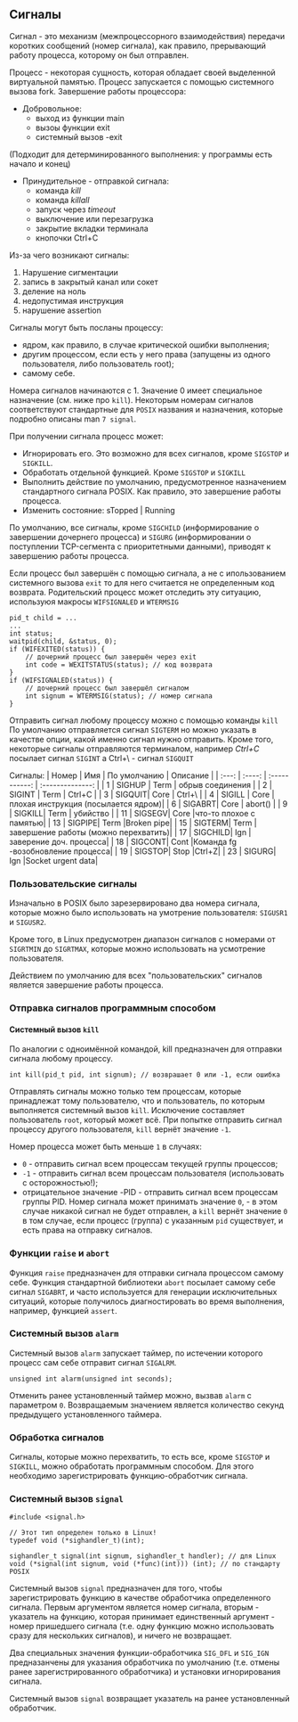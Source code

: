 ## Сигналы
Сигнал - это механизм (межпроцессорного взаимодействия) передачи коротких сообщений (номер сигнала), как правило, прерывающий работу процесса, которому он был отправлен.

Процесс - некоторая сущность, которая обладает своей выделенной виртуальной памятью. Процесс запускается с помощью системного вызова fork.
Завершение работы процессора:

* Добровольное:
  - выход из функции main
  - вызоы функции exit
  - системный вызов -exit
 
 (Подходит для детерминированного выполнения: у программы есть начало и конец)
 
* Принудительное - отправкой сигнала:
  - команда *kill*
  - команда *killall*
  - запуск через *timeout*
  - выключение или перезагрузка
  - закрытие вкладки терминала
  - кнопочки Ctrl+C

Из-за чего возникают сигналы:
1. Нарушение сигментации
2. запись в закрытый канал или сокет
3. деление на ноль
4. недопустимая инструкция
5. нарушение assertion

Сигналы могут быть посланы процессу:

* ядром, как правило, в случае критической ошибки выполнения;
* другим процессом, если есть у него права (запущены из одного пользователя, либо пользователь root);
* самому себе.

Номера сигналов начинаются с 1. Значение 0 имеет специальное назначение (см. ниже про `kill`). Некоторым номерам сигналов соответствуют стандартные для `POSIX` названия и назначения, которые подробно описаны man `7 signal`.

При получении сигнала процесс может:

* Игнорировать его. Это возможно для всех сигналов, кроме `SIGSTOP` и `SIGKILL`.
* Обработать отдельной функцией. Кроме `SIGSTOP` и `SIGKILL`
* Выполнить действие по умолчанию, предусмотренное назначением стандартного сигнала POSIX. Как правило, это завершение работы процесса.
* Изменить состояние: sTopped | Running

По умолчанию, все сигналы, кроме `SIGCHILD` (информирование о завершении дочернего процесса) и `SIGURG` (информировании о поступлении TCP-сегмента с приоритетными данными), приводят к завершению работы процесса.

Если процесс был завершён с помощью сигнала, а не с ипользованием системного вызова `exit` то для него считается не определенным код возврата. Родительский процесс может отследить эту ситуацию, используюя макросы `WIFSIGNALED` и `WTERMSIG`
```
pid_t child = ...
...
int status;
waitpid(child, &status, 0);
if (WIFEXITED(status)) {
    // дочерний процесс был завершён через exit
    int code = WEXITSTATUS(status); // код возврата
}
if (WIFSIGNALED(status)) {
    // дочерний процесс был завершёл сигналом
    int signum = WTERMSIG(status); // номер сигнала
}
```
Отправить сигнал любому процессу можно с помощью команды `kill` По умолчанию отправляется сигнал `SIGTERM` но можно указать в качестве опции, какой именно сигнал нужно отправить. Кроме того, некоторые сигналы отправляются терминалом, например *Ctrl+C* посылает сигнал `SIGINT` а Ctrl+\ - сигнал `SIGQUIT`

Сигналы:
|  Номер  |  Имя   | По умолчанию  |     Описание     |
| :---:   | :----: | :-----------: | :--------------: |
|    1    | SIGHUP |     Term      | обрыв соединения |
|    2    | SIGINT |     Term      |      Ctrl+C      |
|    3    | SIGQUIT|     Core      |      Ctrl+\      |
|    4    | SIGILL |     Core      | плохая инструкция (посылается ядром)|
|    6    | SIGABRT|     Core      |     abort()      |
|    9    | SIGKILL|     Term      |     убийство     |
|    11   | SIGSEGV|     Core      |что-то плохое с памятью|
|    13   | SIGPIPE|     Term      |Broken pipe|
|    15   | SIGTERM|     Term      |завершение работы (можно перехватить)|
|    17   | SIGCHILD|     Ign      |заверение доч. процесса|
|    18   | SIGCONT|     Cont      |Команда fg -возобновление процесса|
|    19   | SIGSTOP|     Stop      |Ctrl+Z|
|    23   | SIGURG|     Ign      |Socket urgent data|

### Пользовательские сигналы
Изначально в POSIX было зарезервировано два номера сигнала, которые можно было использовать на умотрение пользователя: `SIGUSR1` и `SIGUSR2`.

Кроме того, в Linux предусмотрен диапазон сигналов с номерами от `SIGRTMIN` до `SIGRTMAX`, которые можно использовать на усмотрение пользователя.

Действием по умолчанию для всех "пользовательских" сигналов является завершение работы процесса.

### Отправка сигналов программным способом
#### Системный вызов `kill`
По аналогии с одноимённой командой, kill предназначен для отправки сигнала любому процессу.
```
int kill(pid_t pid, int signum); // возврашает 0 или -1, если ошибка
```
Отправлять сигналы можно только тем процессам, которые принадлежат тому пользователю, что и пользователь, по которым выполняется системный вызов `kill`. Исключение составляет пользователь `root`, который может всё. При попытке отправить сигнал процессу другого пользователя, `kill` вернёт значение `-1`.

Номер процесса может быть меньше `1` в случаях:

* `0` - отправить сигнал всем процессам текущей группы процессов;
* `-1` - отправить сигнал всем процессам пользователя (использовать с осторожностью!);
* отрицательное значение -PID - отправить сигнал всем процессам группы PID.
Номер сигнала может принимать значение `0`, - в этом случае никакой сигнал не будет отправлен, а `kill` вернёт значение `0` в том случае, если процесс (группа) с указанным `pid` существует, и есть права на отправку сигналов.

### Функции `raise` и `abort`
Функция `raise` предназначен для отправки сигнала процессом самому себе. Функция стандартной библиотеки `abort` посылает самому себе сигнал `SIGABRT`, и часто используется для генерации исключительных ситуаций, которые получилось диагностировать во время выполнения, например, функцией `assert`.

### Системный вызов `alarm`
Системный вызов `alarm` запускает таймер, по истечении которого процесс сам себе отправит сигнал `SIGALRM`.
```
unsigned int alarm(unsigned int seconds);
```
Отменить ранее установленный таймер можно, вызвав `alarm` с параметром `0`. Возвращаемым значением является количество секунд предыдущего установленного таймера.

### Обработка сигналов
Сигналы, которые можно перехватить, то есть все, кроме `SIGSTOP` и `SIGKILL`, можно обработать программным способом. Для этого необходимо зарегистрировать функцию-обработчик сигнала.

### Системный вызов `signal`
```
#include <signal.h>

// Этот тип определен только в Linux!
typedef void (*sighandler_t)(int);

sighandler_t signal(int signum, sighandler_t handler); // для Linux
void (*signal(int signum, void (*func)(int))) (int); // по стандарту POSIX
```
Системный вызов `signal` предназначен для того, чтобы зарегистрировать функцию в качестве обработчика определенного сигнала. Первым аргументом является номер сигнала, вторым - указатель на функцию, которая принимает единственный аргумент - номер пришедшего сигнала (т.е. одну функцию можно использовать сразу для нескольких сигналов), и ничего не возвращает.

Два специальных значения функции-обработчика `SIG_DFL` и `SIG_IGN` предназанчены для указания обработчика по умолчанию (т.е. отмены ранее зарегистрированного обработчика) и установки игнорирования сигнала.

Системный вызов `signal` возвращает указатель на ранее установленный обработчик.
